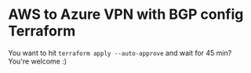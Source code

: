 # AWS to Azure VPN with BGP config Terraform

You want to hit ```terraform apply --auto-approve``` and wait for 45 min?  
You're welcome :)